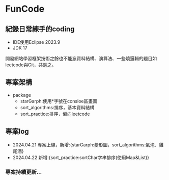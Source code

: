# FunCode
## 紀錄日常練手的coding
- IDE使用Eclipse 2023.9
- JDK 17

開發網站學習框架技術之餘也不能忘資料結構、演算法、一些燒邏輯的題目如leetcode與Git，共勉之。

## 專案架構
- package
    - starGarph:使用*字號在consloe區畫圖
    - sort_algorithms:排序，基本資料結構
    - sort_practice:排序，偏向leetcode
## 專案log
- 2024.04.21 專案上線，新增:{starGarph:菱形圖，sort_algorithms:氣泡、雞尾酒}
- 2024.04.22  新增:{sort_practice:sortChar字串排序(使用Map&List)}
### 專案持續更新...
